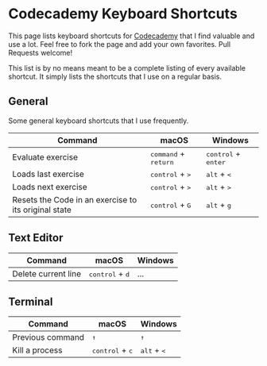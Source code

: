 # Codecademy Keyboard Shortcuts

This page lists keyboard shortcuts for [Codecademy](https://www.codecademy.com) that I find valuable and use a lot. Feel free to fork the page and add your own favorites. Pull Requests welcome!

This list is by no means meant to be a complete listing of every available shortcut. It simply lists the shortcuts that I use on a regular basis.

## General

Some general keyboard shortcuts that I use frequently.

| Command | macOS | Windows | 
| ------- | -------- | ------- |
| Evaluate exercise | <kbd>command</kbd> + <kbd>return</kbd> | <kbd>control</kbd> + <kbd>enter</kbd> |
| Loads last exercise | <kbd>control</kbd> + <kbd>></kbd> | <kbd>alt</kbd> + <kbd><</kbd> |
| Loads next exercise | <kbd>control</kbd> + <kbd>></kbd> | <kbd>alt</kbd> + <kbd>></kbd> |
| Resets the Code in an exercise to its original state | <kbd>control</kbd> + <kbd>G</kbd> | <kbd>alt</kbd> + <kbd>g</kbd> |

## Text Editor

| Command | macOS | Windows |
| ------- | -------- | ------- |
| Delete current line | <kbd>control</kbd> + <kbd>d</kbd> | ... |


## Terminal

| Command | macOS | Windows |
| ------- | -------- | ------- |
| Previous command | <kbd>↑</kbd> | <kbd>↑</kbd> |
| Kill a process | <kbd>control</kbd> + <kbd>c</kbd> | <kbd>alt</kbd> + <kbd><</kbd> |

